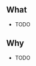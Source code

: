 ## What <!-- What is being suggested? What user-flow are people taking? -->

- TODO

## Why <!-- Consider the outcome for customers this enables. -->

- TODO

<!-- 
⚠️ Pleaser add requestors in a new comment with as much of the following context as possible
- Customer name: 
- Current or prospective customer: 
- Call notes/video link/slack convo:
- Pertinent quotes

👋 Labels are cheap and help to draw connections between product themes. Go nuts →
-->
